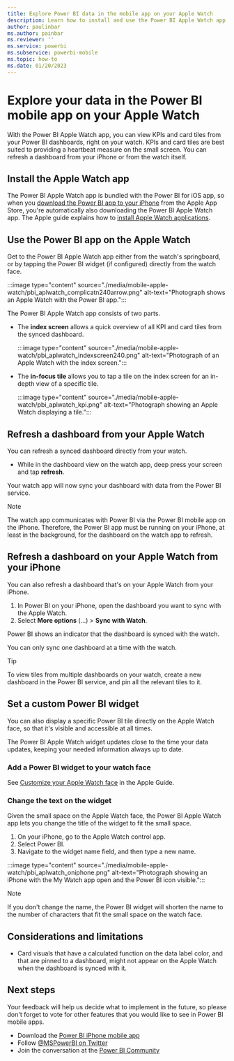 ```yaml
---
title: Explore Power BI data in the mobile app on your Apple Watch
description: Learn how to install and use the Power BI Apple Watch app to view and update Power BI data on your watch.
author: paulinbar
ms.author: painbar
ms.reviewer: ''
ms.service: powerbi
ms.subservice: powerbi-mobile
ms.topic: how-to
ms.date: 01/20/2023
---
```


# Explore your data in the Power BI mobile app on your Apple Watch

With the Power BI Apple Watch app, you can view KPIs and card tiles from your Power BI dashboards, right on your watch. KPIs and card tiles are best suited to providing a heartbeat measure on the small screen. You can refresh a dashboard from your iPhone or from the watch itself.

## Install the Apple Watch app

The Power BI Apple Watch app is bundled with the Power BI for iOS app, so when you [download the Power BI app to your iPhone](https://go.microsoft.com/fwlink/?LinkId=522062 "Download the iPhone app") from the Apple App Store, you're automatically also downloading the Power BI Apple Watch app. The Apple guide explains how to [install Apple Watch applications](https://support.apple.com/HT204784).

## Use the Power BI app on the Apple Watch

Get to the Power BI Apple Watch app either from the watch's springboard, or by tapping the Power BI widget (if configured) directly from the watch face.

:::image type="content" source="./media/mobile-apple-watch/pbi_aplwatch_complicatn240arrow.png" alt-text="Photograph shows an Apple Watch with the Power BI app.":::

The Power BI Apple Watch app consists of two parts.

- The **index screen** allows a quick overview of all KPI and card tiles from the synced dashboard.
  
  :::image type="content" source="./media/mobile-apple-watch/pbi_aplwatch_indexscreen240.png" alt-text="Photograph of an Apple Watch with the index screen.":::

- The **in-focus tile** allows you to tap a tile on the index screen for an in-depth view of a specific tile.
  
  :::image type="content" source="./media/mobile-apple-watch/pbi_aplwatch_kpi.png" alt-text="Photograph showing an Apple Watch displaying a tile.":::

## Refresh a dashboard from your Apple Watch

You can refresh a synced dashboard directly from your watch.

- While in the dashboard view on the watch app, deep press your screen and tap **refresh**.

Your watch app will now sync your dashboard with data from the Power BI service.

> [!NOTE]
> The watch app communicates with Power BI via the Power BI mobile app on the iPhone. Therefore, the Power BI app must be running on your iPhone, at least in the background, for the dashboard on the watch app to refresh.

## Refresh a dashboard on your Apple Watch from your iPhone

You can also refresh a dashboard that's on your Apple Watch from your iPhone.

1. In Power BI on your iPhone, open the dashboard you want to sync with the Apple Watch.
2. Select **More options** (...) > **Sync with Watch**.

Power BI shows an indicator that the dashboard is synced with the watch.

You can only sync one dashboard at a time with the watch.

> [!TIP]
> To view tiles from multiple dashboards on your watch, create a new dashboard in the Power BI service, and pin all the relevant tiles to it.

## Set a custom Power BI widget

You can also display a specific Power BI tile directly on the Apple Watch face, so that it's visible and accessible at all times.

The Power BI Apple Watch widget updates close to the time your data updates, keeping your needed information always up to date.

### Add a Power BI widget to your watch face

See [Customize your Apple Watch face](https://support.apple.com/HT205536) in the Apple Guide.

### Change the text on the widget

Given the small space on the Apple Watch face, the Power BI Apple Watch app lets you change the title of the widget to fit the small space.

1. On your iPhone, go to the Apple Watch control app.
2. Select Power BI.
3. Navigate to the widget name field, and then type a new name.
  
  :::image type="content" source="./media/mobile-apple-watch/pbi_aplwatch_oniphone.png" alt-text="Photograph showing an iPhone with the My Watch app open and the Power BI icon visible.":::

> [!NOTE]
> If you don't change the name, the Power BI widget will shorten the name to the number of characters that fit the small space on the watch face.

## Considerations and limitations

- Card visuals that have a calculated function on the data label color, and that are pinned to a dashboard, might not appear on the Apple Watch when the dashboard is synced with it.

## Next steps

Your feedback will help us decide what to implement in the future, so please don't forget to vote for other features that you would like to see in Power BI mobile apps.

- Download the [Power BI iPhone mobile app](https://go.microsoft.com/fwlink/?LinkId=522062)
- Follow [@MSPowerBI on Twitter](https://twitter.com/MSPowerBI)
- Join the conversation at the [Power BI Community](https://community.powerbi.com/)
